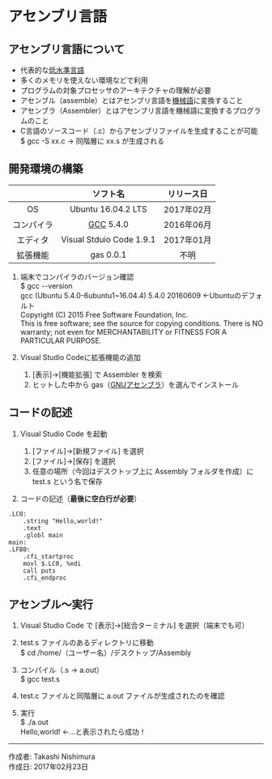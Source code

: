 # アセンブリ言語

## アセンブリ言語について

* 代表的な[低水準言語](http://bit.ly/2meoB4s)
* 多くのメモリを使えない環境などで利用
* プログラムの対象プロセッサのアーキテクチャの理解が必要
* アセンブル（assemble）とはアセンブリ言語を[機械語](http://bit.ly/2ma4xDp)に変換すること
* アセンブラ（Assembler）とはアセンブリ言語を機械語に変換するプログラムのこと
* C言語のソースコード（.c）からアセンブリファイルを生成することが可能  
$ gcc -S xx.c → 同階層に xx.s が生成される

## 開発環境の構築

||ソフト名|リリース日|
|:--:|:--:|:--:|
|OS|Ubuntu 16.04.2 LTS|2017年02月|
|コンパイラ|[GCC](http://bit.ly/2kOadCN) 5.4.0 |2016年06月|
|エディタ|Visual Stduio Code 1.9.1|2017年01月|
|拡張機能|gas 0.0.1|不明|

1. 端末でコンパイラのバージョン確認  
    $ gcc --version  
    gcc (Ubuntu 5.4.0-6ubuntu1~16.04.4) 5.4.0 20160609 ←Ubuntuのデフォルト  
    Copyright (C) 2015 Free Software Foundation, Inc.  
    This is free software; see the source for copying conditions.  There is NO  
    warranty; not even for MERCHANTABILITY or FITNESS FOR A PARTICULAR PURPOSE.

1. Visual Studio Codeに拡張機能の追加  
    1. [表示]→[機能拡張] で Assembler を検索
    1. ヒットした中から gas（[GNUアセンブラ](http://bit.ly/2lI52nm)）を選んでインストール

## コードの記述

1. Visual Studio Code を起動
    1. [ファイル]→[新規ファイル] を選択
    1. [ファイル]→[保存] を選択
    1. 任意の場所（今回はデスクトップ上に Assembly フォルダを作成）に test.s という名で保存

1. コードの記述（<b>最後に空白行が必要</b>）
```
.LC0:
    .string "Hello,world!"
    .text
    .globl main
main:
.LFB0:
    .cfi_startproc
    movl $.LC0, %edi
    call puts
    .cfi_endproc

```

## アセンブル〜実行

1. Visual Studio Code で [表示]→[総合ターミナル] を選択（端末でも可）

1. test.s ファイルのあるディレクトリに移動  
$ cd /home/（ユーザー名）/デスクトップ/Assembly

1. コンパイル（.s → a.out）  
$ gcc test.s

1. test.c ファイルと同階層に a.out ファイルが生成されたのを確認

1. 実行  
$ ./a.out  
Hello,world! ←…と表示されたら成功！

***
作成者: Takashi Nishimura  
作成日: 2017年02月23日
